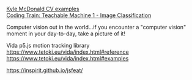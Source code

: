 <a href="https://kylemcdonald.github.io/cv-examples/" target="blank">Kyle McDonald CV examples</a><br>
<a href="https://www.youtube.com/watch?v=kwcillcWOg0&list=PLRqwX-V7Uu6aJwX0rFP-7ccA6ivsPDsK5" target="blank">Coding Train: Teachable Machine 1 - Image Classification</a>


Computer vision out in the world...if you encounter a "computer vision" moment in your day-to-day, take a picture of it!


Vida p5.js motion tracking library
https://www.tetoki.eu/vida/index.html#reference
https://www.tetoki.eu/vida/index.html#examples

https://inspirit.github.io/jsfeat/